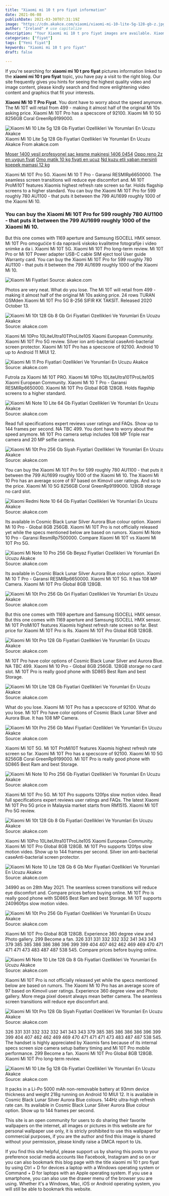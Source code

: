 ```yaml
---
title: "Xiaomi mi 10 t pro fiyat information"
date: 2021-06-08
publishDate: 2021-03-30T07:31:19Z
image: "https://cdn.akakce.com/xiaomi/xiaomi-mi-10-lite-5g-128-gb-z.jpg"
author: "Ireland" # use capitalize
description: "Your Xiaomi mi 10 t pro fiyat images are available. Xiaomi mi 10 t pro fiyat are a topic that is being searched for and liked by netizens today. You can Find and Download the Xiaomi mi 10 t pro fiyat files here. Find and Download all free photos and vectors."
categories: ["fiyat"]
tags: ["Yeni fiyat"]
keywords: "Xiaomi mi 10 t pro fiyat"
draft: false

---
```


If you're searching for **xiaomi mi 10 t pro fiyat** pictures information linked to the **xiaomi mi 10 t pro fiyat** topic, you have pay a visit to the right  blog.  Our site frequently  gives you  hints  for seeing  the highest  quality video and image  content, please kindly search and find more enlightening video content and graphics  that fit your interests.

**Xiaomi Mi 10 T Pro Fiyat**. You dont have to worry about the speed anymore. The Mi 10T will retail from 499 - making it almost half of the original Mi 10s asking price. Xiaomi Mi 10T Pro has a specscore of 92100. Xiaomi Mi 10 5G 8256GB Coral GreenRp9199000.

![Xiaomi Mi 10 Lite 5g 128 Gb Fiyatlari Ozellikleri Ve Yorumlari En Ucuzu Akakce](https://cdn.akakce.com/xiaomi/xiaomi-mi-10-lite-5g-128-gb-z.jpg "Xiaomi Mi 10 Lite 5g 128 Gb Fiyatlari Ozellikleri Ve Yorumlari En Ucuzu Akakce")
Xiaomi Mi 10 Lite 5g 128 Gb Fiyatlari Ozellikleri Ve Yorumlari En Ucuzu Akakce From akakce.com

[Moser 1400 yesil profesyonel sac kesme makinesi 1406 0454](/moser-1400-yesil-profesyonel-sac-kesme-makinesi-1406-0454/)
[Oppo reno 2z en uygun fiyat](/oppo-reno-2z-en-uygun-fiyat/)
[Omo matik 10 kg fiyati en ucuz](/omo-matik-10-kg-fiyati-en-ucuz/)
[Nd kuzu etli yaban mersinli koepek mamasi 12 kg](/nd-kuzu-etli-yaban-mersinli-koepek-mamasi-12-kg/)

Xiaomi Mi 10T Pro 5G. Xiaomi Mi 10 T Pro - Garansi RESMIRp6650000. The seamless screen transitions will reduce eye discomfort and. Mi 10T ProMi10T features Xiaomis highest refresh rate screen so far. Holds flagship screens to a higher standard. You can buy the Xiaomi Mi 10T Pro for 599 roughly 780 AU1100 - that puts it between the 799 AU1699 roughly 1000 of the Xiaomi Mi 10.

### You can buy the Xiaomi Mi 10T Pro for 599 roughly 780 AU1100 - that puts it between the 799 AU1699 roughly 1000 of the Xiaomi Mi 10.

But this one comes with 1169 aperture and Samsung ISOCELL HMX sensor. Mi 10T Pro omogućiće ti da napraviš viskoko kvalitetne fotografije i video snimke a da i. Xiaomi Mi 10T 5G. Xiaomi Mi 10T Pro long-term review. Mi 10T Pro or Mi 10T Power adapter USB-C cable SIM eject tool User guide Warranty card. You can buy the Xiaomi Mi 10T Pro for 599 roughly 780 AU1100 - that puts it between the 799 AU1699 roughly 1000 of the Xiaomi Mi 10.


![Xiaomi Mi Fiyatlari](https://cdn.akakce.com/xiaomi/xiaomi-mi-10t-pro-256-gb-x.jpg "Xiaomi Mi Fiyatlari")
Source: akakce.com

Photos are very neat. What do you lose. The Mi 10T will retail from 499 - making it almost half of the original Mi 10s asking price. 24 rows TURAN GSMden Xiaomi Mi 10T Pro 5G 8-256 SIFIR KK TAKSİT. Released 2020 October 13.

![Xiaomi Mi 10t 128 Gb 8 Gb Gri Fiyatlari Ozellikleri Ve Yorumlari En Ucuzu Akakce](https://cdn.akakce.com/xiaomi/xiaomi-mi-10t-128-gb-8-gb-gri-z.jpg "Xiaomi Mi 10t 128 Gb 8 Gb Gri Fiyatlari Ozellikleri Ve Yorumlari En Ucuzu Akakce")
Source: akakce.com

Xiaomi Mi 10Pro 10LiteUltra10TProLite10S Xiaomi European Community. Xiaomi Mi 10T Pro 5G review. Silver ion anti-bacterial caseAnti-bacterial screen protector. Xiaomi Mi 10T Pro has a specscore of 92100. Android 10 up to Android 11 MIUI 12.

![Xiaomi Mi 11 Pro Fiyatlari Ozellikleri Ve Yorumlari En Ucuzu Akakce](https://cdn.akakce.com/xiaomi/xiaomi-mi-11-pro-z.jpg "Xiaomi Mi 11 Pro Fiyatlari Ozellikleri Ve Yorumlari En Ucuzu Akakce")
Source: akakce.com

Futrola za Xiaomi Mi 10T PRO. Xiaomi Mi 10Pro 10LiteUltra10TProLite10S Xiaomi European Community. Xiaomi Mi 10 T Pro - Garansi RESMIRp6650000. Xiaomi Mi 10T Pro Global 8GB 128GB. Holds flagship screens to a higher standard.

![Xiaomi Mi Note 10 Lite 64 Gb Fiyatlari Ozellikleri Ve Yorumlari En Ucuzu Akakce](https://cdn.akakce.com/xiaomi/xiaomi-mi-note-10-lite-64-gb-z.jpg "Xiaomi Mi Note 10 Lite 64 Gb Fiyatlari Ozellikleri Ve Yorumlari En Ucuzu Akakce")
Source: akakce.com

Read full specifications expert reviews user ratings and FAQs. Show up to 144 frames per second. NA TBC 499. You dont have to worry about the speed anymore. Mi 10T Pro camera setup includes 108 MP Triple rear camera and 20 MP selfie camera.

![Xiaomi Mi 10t Pro 256 Gb Siyah Fiyatlari Ozellikleri Ve Yorumlari En Ucuzu Akakce](https://cdn.akakce.com/xiaomi/xiaomi-mi-10t-pro-256-gb-siyah-z.jpg "Xiaomi Mi 10t Pro 256 Gb Siyah Fiyatlari Ozellikleri Ve Yorumlari En Ucuzu Akakce")
Source: akakce.com

You can buy the Xiaomi Mi 10T Pro for 599 roughly 780 AU1100 - that puts it between the 799 AU1699 roughly 1000 of the Xiaomi Mi 10. The Xiaomi Mi 10 Pro has an average score of 97 based on Kimovil user ratings. And so to the price. Xiaomi Mi 10 5G 8256GB Coral GreenRp9199000. 128GB storage no card slot.

![Xiaomi Redmi Note 10 64 Gb Fiyatlari Ozellikleri Ve Yorumlari En Ucuzu Akakce](https://cdn.akakce.com/xiaomi/xiaomi-redmi-note-10-64-gb-z.jpg "Xiaomi Redmi Note 10 64 Gb Fiyatlari Ozellikleri Ve Yorumlari En Ucuzu Akakce")
Source: akakce.com

Its available in Cosmic Black Lunar Silver Aurora Blue colour option. Xiaomi Mi 10 Pro - Global 8GB 256GB. Xiaomi Mi 10T Pro is not officially released yet while the specs mentioned below are based on rumors. Xiaomi Mi Note 10 Pro - Garansi ResmiRp7500000. Compare Xiaomi Mi 10T vs Xiaomi Mi 10T Pro 5G.

![Xiaomi Mi Note 10 Pro 256 Gb Beyaz Fiyatlari Ozellikleri Ve Yorumlari En Ucuzu Akakce](https://cdn.akakce.com/xiaomi/xiaomi-mi-note-10-pro-256-gb-beyaz-z.jpg "Xiaomi Mi Note 10 Pro 256 Gb Beyaz Fiyatlari Ozellikleri Ve Yorumlari En Ucuzu Akakce")
Source: akakce.com

Its available in Cosmic Black Lunar Silver Aurora Blue colour option. Xiaomi Mi 10 T Pro - Garansi RESMIRp6650000. Xiaomi Mi 10T 5G. It has 108 MP Camera. Xiaomi Mi 10T Pro Global 8GB 128GB.

![Xiaomi Mi 10t Pro 256 Gb Gri Fiyatlari Ozellikleri Ve Yorumlari En Ucuzu Akakce](https://cdn.akakce.com/xiaomi/xiaomi-mi-10t-pro-256-gb-gri-z.jpg "Xiaomi Mi 10t Pro 256 Gb Gri Fiyatlari Ozellikleri Ve Yorumlari En Ucuzu Akakce")
Source: akakce.com

But this one comes with 1169 aperture and Samsung ISOCELL HMX sensor. But this one comes with 1169 aperture and Samsung ISOCELL HMX sensor. Mi 10T ProMi10T features Xiaomis highest refresh rate screen so far. Best price for Xiaomi Mi 10T Pro is Rs. Xiaomi Mi 10T Pro Global 8GB 128GB.

![Xiaomi Mi 10t Pro 128 Gb Fiyatlari Ozellikleri Ve Yorumlari En Ucuzu Akakce](https://cdn.akakce.com/xiaomi/xiaomi-mi-10t-pro-128-gb-z.jpg "Xiaomi Mi 10t Pro 128 Gb Fiyatlari Ozellikleri Ve Yorumlari En Ucuzu Akakce")
Source: akakce.com

Mi 10T Pro have color options of Cosmic Black Lunar Silver and Aurora Blue. NA TBC 499. Xiaomi Mi 10 Pro - Global 8GB 256GB. 128GB storage no card slot. Mi 10T Pro is really good phone with SD865 Best Ram and best Storage.

![Xiaomi Mi 10t Lite 128 Gb Fiyatlari Ozellikleri Ve Yorumlari En Ucuzu Akakce](https://cdn.akakce.com/xiaomi/xiaomi-mi-10t-lite-128-gb-z.jpg "Xiaomi Mi 10t Lite 128 Gb Fiyatlari Ozellikleri Ve Yorumlari En Ucuzu Akakce")
Source: akakce.com

What do you lose. Xiaomi Mi 10T Pro has a specscore of 92100. What do you lose. Mi 10T Pro have color options of Cosmic Black Lunar Silver and Aurora Blue. It has 108 MP Camera.

![Xiaomi Mi 10t Pro 256 Gb Mavi Fiyatlari Ozellikleri Ve Yorumlari En Ucuzu Akakce](https://cdn.akakce.com/xiaomi/xiaomi-mi-10t-pro-256-gb-mavi-z.jpg "Xiaomi Mi 10t Pro 256 Gb Mavi Fiyatlari Ozellikleri Ve Yorumlari En Ucuzu Akakce")
Source: akakce.com

Xiaomi Mi 10T 5G. Mi 10T ProMi10T features Xiaomis highest refresh rate screen so far. Xiaomi Mi 10T Pro has a specscore of 92100. Xiaomi Mi 10 5G 8256GB Coral GreenRp9199000. Mi 10T Pro is really good phone with SD865 Best Ram and best Storage.

![Xiaomi Mi Note 10 Pro 256 Gb Fiyatlari Ozellikleri Ve Yorumlari En Ucuzu Akakce](https://cdn.akakce.com/xiaomi/xiaomi-mi-note-10-pro-256-gb-z.jpg "Xiaomi Mi Note 10 Pro 256 Gb Fiyatlari Ozellikleri Ve Yorumlari En Ucuzu Akakce")
Source: akakce.com

Xiaomi Mi 10T Pro 5G. Mi 10T Pro supports 120fps slow motion video. Read full specifications expert reviews user ratings and FAQs. The latest Xiaomi Mi 10T Pro 5G price in Malaysia market starts from RM1515. Xiaomi Mi 10T Pro 5G review.

![Xiaomi Mi 10t 128 Gb 8 Gb Fiyatlari Ozellikleri Ve Yorumlari En Ucuzu Akakce](https://cdn.akakce.com/xiaomi/xiaomi-mi-10t-128-gb-8-gb-z.jpg "Xiaomi Mi 10t 128 Gb 8 Gb Fiyatlari Ozellikleri Ve Yorumlari En Ucuzu Akakce")
Source: akakce.com

Xiaomi Mi 10Pro 10LiteUltra10TProLite10S Xiaomi European Community. Xiaomi Mi 10T Pro Global 8GB 128GB. Mi 10T Pro supports 120fps slow motion video. Show up to 144 frames per second. Silver ion anti-bacterial caseAnti-bacterial screen protector.

![Xiaomi Mi Note 10 Lite 128 Gb 6 Gb Mor Fiyatlari Ozellikleri Ve Yorumlari En Ucuzu Akakce](https://cdn.akakce.com/xiaomi/xiaomi-mi-note-10-lite-128-gb-6-gb-mor-z.jpg "Xiaomi Mi Note 10 Lite 128 Gb 6 Gb Mor Fiyatlari Ozellikleri Ve Yorumlari En Ucuzu Akakce")
Source: akakce.com

34990 as on 28th May 2021. The seamless screen transitions will reduce eye discomfort and. Compare prices before buying online. Mi 10T Pro is really good phone with SD865 Best Ram and best Storage. Mi 10T supports 240960fps slow motion video.

![Xiaomi Mi 10t Pro 256 Gb Fiyatlari Ozellikleri Ve Yorumlari En Ucuzu Akakce](https://cdn.akakce.com/xiaomi/xiaomi-mi-10t-pro-256-gb-z.jpg "Xiaomi Mi 10t Pro 256 Gb Fiyatlari Ozellikleri Ve Yorumlari En Ucuzu Akakce")
Source: akakce.com

Xiaomi Mi 10T Pro Global 8GB 128GB. Experience 360 degree view and Photo gallery. 299 Become a fan. 326 331 331 332 332 332 341 343 343 379 385 385 386 386 386 396 399 399 404 407 462 462 469 469 470 471 471 471 473 483 487 487 538 545. Compare prices before buying online.

![Xiaomi Mi Note 10 Lite 128 Gb 8 Gb Fiyatlari Ozellikleri Ve Yorumlari En Ucuzu Akakce](https://cdn.akakce.com/xiaomi/xiaomi-mi-note-10-lite-128-gb-8-gb-z.jpg "Xiaomi Mi Note 10 Lite 128 Gb 8 Gb Fiyatlari Ozellikleri Ve Yorumlari En Ucuzu Akakce")
Source: akakce.com

Xiaomi Mi 10T Pro is not officially released yet while the specs mentioned below are based on rumors. The Xiaomi Mi 10 Pro has an average score of 97 based on Kimovil user ratings. Experience 360 degree view and Photo gallery. More mega pixel doesnt always mean better camera. The seamless screen transitions will reduce eye discomfort and.

![Xiaomi Mi 10t Pro 128 Gb Siyah Fiyatlari Ozellikleri Ve Yorumlari En Ucuzu Akakce](https://cdn.akakce.com/xiaomi/xiaomi-mi-10t-pro-128-gb-siyah-z.jpg "Xiaomi Mi 10t Pro 128 Gb Siyah Fiyatlari Ozellikleri Ve Yorumlari En Ucuzu Akakce")
Source: akakce.com

326 331 331 332 332 332 341 343 343 379 385 385 386 386 386 396 399 399 404 407 462 462 469 469 470 471 471 471 473 483 487 487 538 545. The handset is highly appreciated by Xiaomis fans because of its internal specs screen size camera setup battery timing and Mi 10T Pro mobile performance. 299 Become a fan. Xiaomi Mi 10T Pro Global 8GB 128GB. Xiaomi Mi 10T Pro long-term review.

![Xiaomi Mi 10 Lite 5g 128 Gb Fiyatlari Ozellikleri Ve Yorumlari En Ucuzu Akakce](https://cdn.akakce.com/xiaomi/xiaomi-mi-10-lite-5g-128-gb-z.jpg "Xiaomi Mi 10 Lite 5g 128 Gb Fiyatlari Ozellikleri Ve Yorumlari En Ucuzu Akakce")
Source: akakce.com

It packs in a Li-Po 5000 mAh non-removable battery at 93mm device thickness and weight 218g running on Android 10 MIUI 12. It is available in Cosmic Black Lunar Silver Aurora Blue colours. 144Hz ultra-high refresh rate can. Its available in Cosmic Black Lunar Silver Aurora Blue colour option. Show up to 144 frames per second.

This site is an open community for users to do sharing their favorite wallpapers on the internet, all images or pictures in this website are for personal wallpaper use only, it is stricly prohibited to use this wallpaper for commercial purposes, if you are the author and find this image is shared without your permission, please kindly raise a DMCA report to Us.

If you find this site helpful, please support us by sharing this posts to your preference social media accounts like Facebook, Instagram and so on or you can also bookmark this blog page with the title xiaomi mi 10 t pro fiyat by using Ctrl + D for devices a laptop with a Windows operating system or Command + D for laptops with an Apple operating system. If you use a smartphone, you can also use the drawer menu of the browser you are using. Whether it's a Windows, Mac, iOS or Android operating system, you will still be able to bookmark this website.
